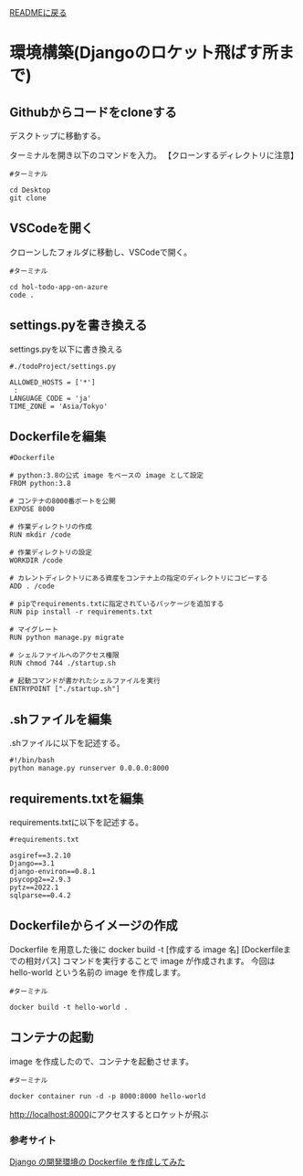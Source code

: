 [READMEに戻る](../README.md)
# 環境構築(Djangoのロケット飛ばす所まで)
## Githubからコードをcloneする
デスクトップに移動する。

ターミナルを開き以下のコマンドを入力。 【クローンするディレクトリに注意】

```
#ターミナル

cd Desktop
git clone 
```

## VSCodeを開く
クローンしたフォルダに移動し、VSCodeで開く。

```
#ターミナル

cd hol-todo-app-on-azure
code .
```

## settings.pyを書き換える
settings.pyを以下に書き換える

```
#./todoProject/settings.py

ALLOWED_HOSTS = ['*']
 :
LANGUAGE_CODE = 'ja'
TIME_ZONE = 'Asia/Tokyo'
```

## Dockerfileを編集

```
#Dockerfile

# python:3.8の公式 image をベースの image として設定
FROM python:3.8

# コンテナの8000番ポートを公開
EXPOSE 8000

# 作業ディレクトリの作成
RUN mkdir /code

# 作業ディレクトリの設定
WORKDIR /code

# カレントディレクトリにある資産をコンテナ上の指定のディレクトリにコピーする
ADD . /code

# pipでrequirements.txtに指定されているパッケージを追加する
RUN pip install -r requirements.txt

# マイグレート
RUN python manage.py migrate

# シェルファイルへのアクセス権限
RUN chmod 744 ./startup.sh

# 起動コマンドが書かれたシェルファイルを実行
ENTRYPOINT ["./startup.sh"]
```

## .shファイルを編集
.shファイルに以下を記述する。

```
#!/bin/bash
python manage.py runserver 0.0.0.0:8000
```

## requirements.txtを編集
requirements.txtに以下を記述する。

```
#requirements.txt

asgiref==3.2.10
Django==3.1
django-environ==0.8.1
psycopg2==2.9.3
pytz==2022.1
sqlparse==0.4.2
```

## Dockerfileからイメージの作成
Dockerfile を用意した後に docker build -t [作成する image 名] [Dockerfileまでの相対パス] コマンドを実行することで image が作成されます。
今回は hello-world という名前の image を作成します。

```
#ターミナル

docker build -t hello-world .
```


## コンテナの起動
image を作成したので、コンテナを起動させます。

```
#ターミナル

docker container run -d -p 8000:8000 hello-world
```

[http://localhost:8000](http://localhost:8000)にアクセスするとロケットが飛ぶ

### 参考サイト
[Django の開発環境の Dockerfile を作成してみた](https://qiita.com/sugurutakahashi12345/items/6d68e6bb9163961a8d4d)













